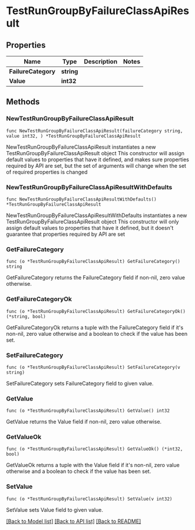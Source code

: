 # TestRunGroupByFailureClassApiResult

## Properties

Name | Type | Description | Notes
------------ | ------------- | ------------- | -------------
**FailureCategory** | **string** |  | 
**Value** | **int32** |  | 

## Methods

### NewTestRunGroupByFailureClassApiResult

`func NewTestRunGroupByFailureClassApiResult(failureCategory string, value int32, ) *TestRunGroupByFailureClassApiResult`

NewTestRunGroupByFailureClassApiResult instantiates a new TestRunGroupByFailureClassApiResult object
This constructor will assign default values to properties that have it defined,
and makes sure properties required by API are set, but the set of arguments
will change when the set of required properties is changed

### NewTestRunGroupByFailureClassApiResultWithDefaults

`func NewTestRunGroupByFailureClassApiResultWithDefaults() *TestRunGroupByFailureClassApiResult`

NewTestRunGroupByFailureClassApiResultWithDefaults instantiates a new TestRunGroupByFailureClassApiResult object
This constructor will only assign default values to properties that have it defined,
but it doesn't guarantee that properties required by API are set

### GetFailureCategory

`func (o *TestRunGroupByFailureClassApiResult) GetFailureCategory() string`

GetFailureCategory returns the FailureCategory field if non-nil, zero value otherwise.

### GetFailureCategoryOk

`func (o *TestRunGroupByFailureClassApiResult) GetFailureCategoryOk() (*string, bool)`

GetFailureCategoryOk returns a tuple with the FailureCategory field if it's non-nil, zero value otherwise
and a boolean to check if the value has been set.

### SetFailureCategory

`func (o *TestRunGroupByFailureClassApiResult) SetFailureCategory(v string)`

SetFailureCategory sets FailureCategory field to given value.


### GetValue

`func (o *TestRunGroupByFailureClassApiResult) GetValue() int32`

GetValue returns the Value field if non-nil, zero value otherwise.

### GetValueOk

`func (o *TestRunGroupByFailureClassApiResult) GetValueOk() (*int32, bool)`

GetValueOk returns a tuple with the Value field if it's non-nil, zero value otherwise
and a boolean to check if the value has been set.

### SetValue

`func (o *TestRunGroupByFailureClassApiResult) SetValue(v int32)`

SetValue sets Value field to given value.



[[Back to Model list]](../README.md#documentation-for-models) [[Back to API list]](../README.md#documentation-for-api-endpoints) [[Back to README]](../README.md)


